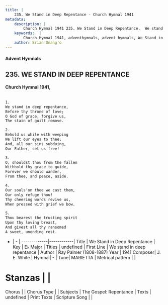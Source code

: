 ```yaml
---
title: |
    235. We Stand in Deep Repentance - Church Hymnal 1941
metadata:
    description: |
        Church Hymnal 1941 235. We Stand in Deep Repentance.  We stand in deep repentance,  Before thy throne of love;  O God of grace, forgive us,  The stain of guilt remove.  
    keywords:  |
        Church Hymnal 1941, adventhymnals, advent hymnals, We Stand in Deep Repentance, We stand in deep repentance. 
    author: Brian Onang'o
---
```


#### Advent Hymnals
## 235. WE STAND IN DEEP REPENTANCE
####  Church Hymnal 1941,

```txt

1.
We stand in deep repentance, 
Before thy throne of love; 
O God of grace, forgive us, 
The stain of guilt remove. 

2.
Behold us while with weeping 
We lift our eyes to thee; 
And, all our sins subduing, 
Our Father, set us free! 

3.
O, shouldst thou from the fallen 
Withhold thy grace to guide, 
Forever we should wander, 
From thee, and peace, aside. 

4.
Our souls'on thee we cast them, 
Our only refuge thou! 
Thy cheering words revive us, 
When pressed with grief we bow. 

5.
Thou bearest the trusting spirit 
Upon thy loving breast, 
And givest all thy ransomed 
A sweet, unending rest.


```

- |   -  |
-------------|------------|
Title | We Stand in Deep Repentance |
Key | E♭ Major |
Titles | undefined |
First Line | We stand in deep repentance |
Author | Ray Palmer (1808-1887)
Year | 1941
Composer| J. E. White |
Hymnal|  - |
Tune| MARIETTA  |
Metrical pattern | |
# Stanzas |  |
Chorus |  |
Chorus Type |  |
Subjects | The Gospel: Repentance |
Texts | undefined |
Print Texts | 
Scripture Song |  |
    
